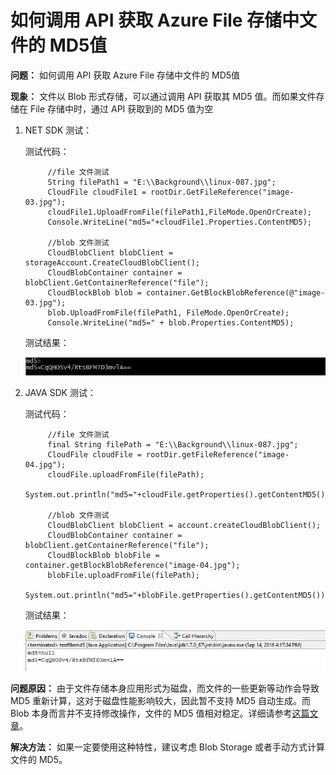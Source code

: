 
<properties
	pageTitle="如何调用 API 获取 Azure 文件存储中文件的 MD5 "
	description="Azure storage file中api获取不到MD5的问题解释。"
	services="storage"
	documentationCenter=""
	authors=""
	manager=""
	editor=""
	tags="File存储,Blob存储,MD5,API"/>

<tags
	ms.service="storage-aog"
	ms.date="10/28/2016"
	wacn.date="10/28/2016"/>


# 如何调用 API 获取 Azure File 存储中文件的 MD5值 #


**问题：** 如何调用 API 获取 Azure File 存储中文件的 MD5值

**现象：** 文件以 Blob 形式存储，可以通过调用 API 获取其 MD5 值。而如果文件存储在 File 存储中时，通过 API 获取到的 MD5 值为空 

1. NET SDK 测试：

	测试代码：

			//file 文件测试
			String filePath1 = "E:\\Background\\linux-087.jpg";
			CloudFile cloudFile1 = rootDir.GetFileReference("image-03.jpg");
			cloudFile1.UploadFromFile(filePath1,FileMode.OpenOrCreate);   
			Console.WriteLine("md5="+cloudFile1.Properties.ContentMD5);
			
			//blob 文件测试
			CloudBlobClient blobClient = storageAccount.CreateCloudBlobClient();
			CloudBlobContainer container = blobClient.GetContainerReference("file");
			CloudBlockBlob blob = container.GetBlockBlobReference(@"image-03.jpg");
			blob.UploadFromFile(filePath1, FileMode.OpenOrCreate);
			Console.WriteLine("md5=" + blob.Properties.ContentMD5);

	测试结果：

	![.net-test-result](./media/aog-storage-blob-file-md5/net-test-result.png ".net-test-result")

2. JAVA SDK 测试：

	测试代码：	

    		//file 文件测试
    		final String filePath = "E:\\Background\\linux-087.jpg";
    		CloudFile cloudFile = rootDir.getFileReference("image-04.jpg");
    		cloudFile.uploadFromFile(filePath); 
    		System.out.println("md5="+cloudFile.getProperties().getContentMD5());
    		
    		//blob 文件测试
    		CloudBlobClient blobClient = account.createCloudBlobClient();
    		CloudBlobContainer container = blobClient.getContainerReference("file");
    		CloudBlockBlob blobFile = container.getBlockBlobReference("image-04.jpg");
    		blobFile.uploadFromFile(filePath);
    		System.out.println("md5="+blobFile.getProperties().getContentMD5());
 
	 测试结果：

	![java-test-result](./media/aog-storage-blob-file-md5/java-test-result.png "java-test-result")


**问题原因：** 由于文件存储本身应用形式为磁盘，而文件的一些更新等动作会导致 MD5 重新计算，这对于磁盘性能影响较大，因此暂不支持 MD5 自动生成。而 Blob 本身而言并不支持修改操作，文件的 MD5 值相对稳定。详细请参考[这篇文章](/documentation/articles/storage-dotnet-how-to-use-files/)。

**解决方法：** 如果一定要使用这种特性，建议考虑 Blob Storage 或者手动方式计算文件的 MD5。






